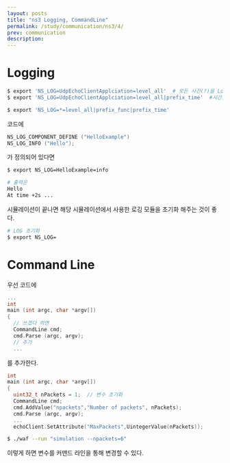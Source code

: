 ```yaml
---
layout: posts
title: "ns3 Logging, CommandLine"
permalink: /study/communication/ns3/4/
prev: communication
description:
---
```


# Logging

```bash
$ export 'NS_LOG=UdpEchoClientApplciation=level_all'  # 모든 사건(?)을 Log로 출력
$ export 'NS_LOG=UdpEchoClientApplciation=level_all|prefix_time'  #시간을 prefix로 출력
```

```bash
$ export 'NS_LOG=*=level_all|prefix_func|prefix_time'
```

코드에

```cpp
NS_LOG_COMPONENT_DEFINE ("HelloExample")
NS_LOG_INFO ("Hello");
```

가 정의되어 있다면

```bash
$ export NS_LOG=HelloExample=info

# 출력은
Hello
At time +2s ...
```

시뮬레이션이 끝나면 해당 시뮬레이션에서 사용한 로깅 모듈을 초기화 해주는 것이 좋다.

```bash
# LOG 초기화
$ export NS_LOG=
```


# Command Line

우선 코드에

```cpp
...
int
main (int argc, char *argv[])
{
  // 쓰겠다 하면
  CommandLine cmd;
  cmd.Parse (argc, argv);
  // 추가
  ...
```

를 추가한다.

```cpp
int
main (int argc, char *argv[])
{
  uint32_t nPackets = 1;  // 변수 초기화
  CommandLine cmd;
  cmd.AddValue("npackets","Number of packets", nPackets);
  cmd.Parse (argc, argv);
  ...
  echoClient.SetAttribute("MaxPackets",UintegerValue(nPackets));
```
```bash
$ ./waf --run "simulation --npackets=6"
```

이렇게 하면 변수를 커맨드 라인을 통해 변경할 수 있다.


<!-- ---

# <a name="Reference"></a>Reference

1. [ns-3.41 Manual](https://www.nsnam.org/docs/release/3.41/manual/singlehtml/index.html){:target="_blank"}
{:.post__reference} -->